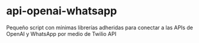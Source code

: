 # api-openai-whatsapp
Pequeño script con mínimas librerías adheridas para conectar a las APIs de OpenAI y WhatsApp por medio de Twilio API
